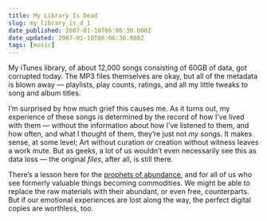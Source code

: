```yaml
---
title: My Library Is Dead
slug: my_library_is_d_1
date_published: 2007-01-10T06:06:30.000Z
date_updated: 2007-01-10T06:06:30.000Z
tags: [music]
---
```


My iTunes library, of about 12,000 songs consisting of 60GB of data, got corrupted today. The MP3 files themselves are okay, but all of the metadata is blown away — playlists, play counts, ratings, and all my little tweaks to song and album titles.

I’m surprised by how much grief this causes me. As it turns out, my experience of these songs is determined by the record of how I’ve lived with them — without the information about how I’ve listened to them, and how often, and what I thought of them, they’re just not *my* songs. It makes sense, at some level; Art without curation or creation without witness leaves a work mute. But as geeks, a lot of us wouldn’t even necessarily see this as data loss — the original *files*, after all, is still there.

There’s a lesson here for the [prophets of abundance](http://www.longtail.com/the_long_tail/), and for all of us who see formerly valuable things becoming commodities. We might be able to replace the raw materials with their abundant, or even free, counterparts. But if our emotional experiences are lost along the way, the perfect digital copies are worthless, too.

